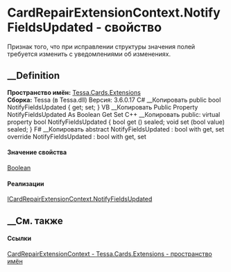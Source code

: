 # CardRepairExtensionContext.NotifyFieldsUpdated - свойство
Признак того, что при исправлении структуры значения полей требуется изменить
с уведомлениями об изменениях.
##  __Definition
 **Пространство имён:** [Tessa.Cards.Extensions](N_Tessa_Cards_Extensions.htm)  
 **Сборка:** Tessa (в Tessa.dll) Версия: 3.6.0.17
C# __Копировать
     public bool NotifyFieldsUpdated { get; set; }
VB __Копировать
     Public Property NotifyFieldsUpdated As Boolean
    	Get
    	Set
C++ __Копировать
     public:
    virtual property bool NotifyFieldsUpdated {
    	bool get () sealed;
    	void set (bool value) sealed;
    }
F# __Копировать
     abstract NotifyFieldsUpdated : bool with get, set
    override NotifyFieldsUpdated : bool with get, set
#### Значение свойства
[Boolean](https://learn.microsoft.com/dotnet/api/system.boolean)
#### Реализации
[ICardRepairExtensionContext.NotifyFieldsUpdated](P_Tessa_Cards_Extensions_ICardRepairExtensionContext_NotifyFieldsUpdated.htm)  
##  __См. также
#### Ссылки
[CardRepairExtensionContext -
](T_Tessa_Cards_Extensions_CardRepairExtensionContext.htm)
[Tessa.Cards.Extensions - пространство имён](N_Tessa_Cards_Extensions.htm)
